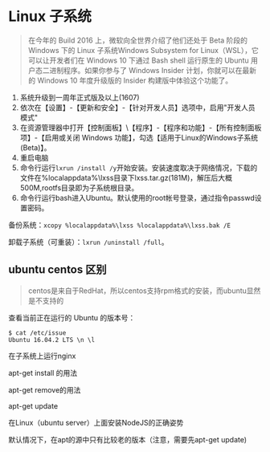# Linux 子系统

> 在今年的 Build 2016 上，微软向全世界介绍了他们还处于 Beta 阶段的 Windows 下的 Linux 子系统Windows Subsystem for Linux（WSL），它可以让开发者们在 Windows 10 下通过 Bash shell 运行原生的 Ubuntu 用户态二进制程序。如果你参与了 Windows Insider 计划，你就可以在最新的 Windows 10 年度升级版的 Insider 构建版中体验这个功能了。

1. 系统升级到一周年正式版及以上(1607)
2. 依次在【设置】-【更新和安全】-【针对开发人员】选项中，启用"开发人员模式"
3. 在资源管理器中打开【控制面板】\【程序】-【程序和功能】-【所有控制面板项】-【启用或关闭 Windows 功能】，勾选【适用于Linux的Windows子系统(Beta)】。
4. 重启电脑
5. 命令行运行`lxrun /install /y`开始安装。安装速度取决于网络情况，下载的文件在%localappdata%\lxss目录下lxss.tar.gz(181M)，解压后大概500M,rootfs目录即为子系统根目录。
6. 命令行运行bash进入Ubuntu。默认使用的root帐号登录，通过指令passwd设置密码。

备份系统：`xcopy %localappdata%\lxss %localappdata%\lxss.bak /E`

卸载子系统（可重装）：`lxrun /uninstall /full`。

## ubuntu centos 区别

> centos是来自于RedHat，所以centos支持rpm格式的安装，而ubuntu显然是不支持的

查看当前正在运行的 Ubuntu 的版本号：

```
$ cat /etc/issue
Ubuntu 16.04.2 LTS \n \l
```



在子系统上运行nginx




apt-get install 的用法

apt-get remove的用法

apt-get update





在Linux（ubuntu server）上面安装NodeJS的正确姿势

默认情况下，在apt的源中只有比较老的版本（注意，需要先apt-get update)